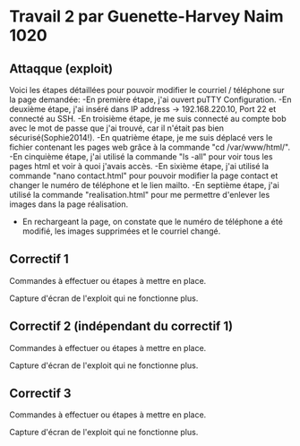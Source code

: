 # Travail 2 par Guenette-Harvey Naim 1020
## Attaqque (exploit)
Voici les étapes détaillées pour pouvoir modifier le courriel / téléphone sur la page demandée:
-En première étape, j'ai ouvert puTTY Configuration.
-En deuxième étape, j'ai inséré dans IP address -> 192.168.220.10, Port 22 et connecté au SSH.
-En troisième étape, je me suis connecté au compte bob avec le mot de passe que j'ai trouvé, car il n'était pas bien sécurisé(Sophie2014!).
-En quatrième étape, je me suis déplacé vers le fichier contenant les pages web grâce à la commande "cd /var/www/html/".
-En cinquième étape, j'ai utilisé la commande "ls -all" pour voir tous les pages html et voir à quoi j'avais accès.
-En sixième étape, j'ai utilisé la commande "nano contact.html" pour pouvoir modifier la page contact et changer le numéro de téléphone et le lien mailto.
-En septième étape, j'ai utilisé la commande "realisation.html" pour me permettre d'enlever les images dans la page réalisation.
- En rechargeant la page, on constate que le numéro de téléphone a été modifié, les images supprimées et le courriel changé.


## Correctif 1

Commandes à effectuer ou étapes à mettre en place. 

Capture d'écran de l'exploit qui ne fonctionne plus.

## Correctif 2 (indépendant du correctif 1)

Commandes à effectuer ou étapes à mettre en place.

Capture d'écran de l'exploit qui ne fonctionne plus. 

## Correctif 3

Commandes à effectuer ou étapes à mettre en place. 

Capture d'écran de l'exploit qui ne fonctionne plus.
